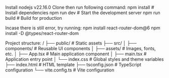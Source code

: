 Install nodejs v22.16.0
Clone then run following command:
npm install   # Install dependencies
npm run dev   # Start the development server
npm run build # Build for production

Incase there is still error, try running:
npm install react-router-dom@6
npm install -D @types/react-router-dom

Project structure:
/
├── public/           # Static assets
├── src/
│   ├── components/   # Reusable UI components
│   ├── assets/       # Images, fonts, etc.
│   ├── App.tsx       # Main application component
│   ├── main.tsx      # Application entry point
│   └── index.css     # Global styles and theme variables
├── index.html        # HTML template
├── tsconfig.json     # TypeScript configuration
└── vite.config.ts    # Vite configuration
